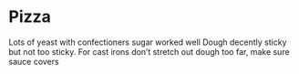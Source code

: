 # Pizza

Lots of yeast with confectioners sugar worked well
Dough decently sticky but not too sticky.
For cast irons don’t stretch out dough too far, make sure sauce covers
